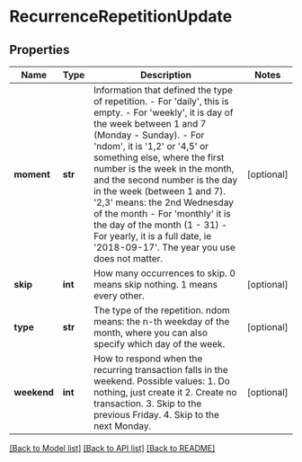 # RecurrenceRepetitionUpdate


## Properties
Name | Type | Description | Notes
------------ | ------------- | ------------- | -------------
**moment** | **str** | Information that defined the type of repetition. - For &#39;daily&#39;, this is empty. - For &#39;weekly&#39;, it is day of the week between 1 and 7 (Monday - Sunday). - For &#39;ndom&#39;, it is &#39;1,2&#39; or &#39;4,5&#39; or something else, where the first number is the week in the month, and the second number is the day in the week (between 1 and 7). &#39;2,3&#39; means: the 2nd Wednesday of the month - For &#39;monthly&#39; it is the day of the month (1 - 31) - For yearly, it is a full date, ie &#39;2018-09-17&#39;. The year you use does not matter.  | [optional] 
**skip** | **int** | How many occurrences to skip. 0 means skip nothing. 1 means every other. | [optional] 
**type** | **str** | The type of the repetition. ndom means: the n-th weekday of the month, where you can also specify which day of the week. | [optional] 
**weekend** | **int** | How to respond when the recurring transaction falls in the weekend. Possible values: 1. Do nothing, just create it 2. Create no transaction. 3. Skip to the previous Friday. 4. Skip to the next Monday.  | [optional] 

[[Back to Model list]](../README.md#documentation-for-models) [[Back to API list]](../README.md#documentation-for-api-endpoints) [[Back to README]](../README.md)


